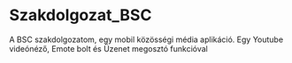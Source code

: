 # Szakdolgozat_BSC
A BSC szakdolgozatom, egy mobil közösségi média aplikáció. Egy Youtube videónéző, Emote bolt és Üzenet megosztó funkcióval
